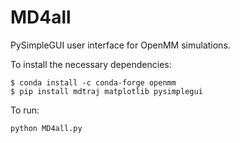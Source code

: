# MD4all
PySimpleGUI user interface for OpenMM simulations.

To install the necessary dependencies:
```
$ conda install -c conda-forge openmm
$ pip install mdtraj matplotlib pysimplegui
```

To run:
```
python MD4all.py
```
